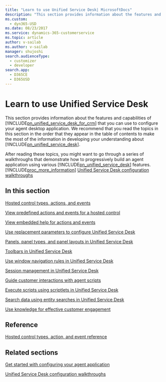 ```yaml
---
title: "Learn to use Unified Service Desk| MicrosoftDocs"
description: "This section provides information about the features and capabilities of Unified Service Desk that you can use to configure your agent desktop application."
ms.custom: 
  - dyn365-USD
ms.date: 08/23/2017
ms.service: dynamics-365-customerservice
ms.topic: article
author: v-sailab
ms.author: v-sailab
manager: shujoshi
search.audienceType: 
  - customizer
  - developer
search.app: 
  - D365CE
  - D365USD
---
```

# Learn to use Unified Service Desk
This section provides information about the features and capabilities of [!INCLUDE[pn_unified_service_desk_for_crm](../includes/pn-unified-service-desk-for-crm.md)] that you can use to configure your agent desktop application. We recommend that you read the topics in this section in the order that they appear in the table of contents to make the most of the information in developing your understanding about [!INCLUDE[pn_unified_service_desk](../includes/pn-unified-service-desk.md)].  
  
 After reading these topics, you might want to go through a series of walkthroughs that demonstrate how to progressively build an agent application using various [!INCLUDE[pn_unified_service_desk](../includes/pn-unified-service-desk.md)] features. [!INCLUDE[proc_more_information](../includes/proc-more-information.md)] [Unified Service Desk configuration walkthroughs](../unified-service-desk/unified-service-desk-configuration-walkthroughs.md)  
  
## In this section  
 [Hosted control types, actions, and events](../unified-service-desk/hosted-control-types-actions-events.md)  
  
 [View predefined actions and events for a hosted control](../unified-service-desk/view-predefined-actions-events-hosted-control.md)  
  
 [View embedded help for actions and events](../unified-service-desk/view-embedded-help-for-actions-and-events.md)  
  
 [Use replacement parameters to configure Unified Service Desk](../unified-service-desk/use-replacement-parameters-configure-unified-service-desk.md)  
  
 [Panels, panel types, and panel layouts in Unified Service Desk](../unified-service-desk/panels-panel-types-panel-layouts.md)  
  
 [Toolbars in Unified Service Desk](../unified-service-desk/toolbars-unified-service-desk.md)  
  
 [Use window navigation rules in Unified Service Desk](../unified-service-desk/use-window-navigation-rules-unified-service-desk.md)  
  
 [Session management in Unified Service Desk](../unified-service-desk/session-management-unified-service-desk.md)  
  
 [Guide customer interactions with agent scripts](../unified-service-desk/guide-customer-interactions-agent-scripts.md)  
  
 [Execute scripts using scriptlets in Unified Service Desk](../unified-service-desk/execute-scripts-using-scriptlets-unified-service-desk.md)  
  
 [Search data using entity searches in Unified Service Desk](../unified-service-desk/search-data-entity-searches.md)  
  
 [Use knowledge for effective customer engagement](../unified-service-desk/use-dynamics-365-knowledge-effective-customer-engagement.md)  
  
## Reference  
 [Hosted control types, action, and event reference](../unified-service-desk/hosted-control-types-action-event-reference.md)  
  
## Related sections  
 [Get started with configuring your agent application](../unified-service-desk/get-started-configuring-agent-application.md)  
  
 [Unified Service Desk configuration walkthroughs](../unified-service-desk/unified-service-desk-configuration-walkthroughs.md)
